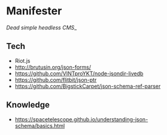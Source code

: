 # Manifester

_Dead simple headless CMS__

## Tech
* Riot.js
* http://brutusin.org/json-forms/
* https://github.com/VINTproYKT/node-jsondir-livedb
* https://github.com/flitbit/json-ptr
* https://github.com/BigstickCarpet/json-schema-ref-parser

## Knowledge
* https://spacetelescope.github.io/understanding-json-schema/basics.html
